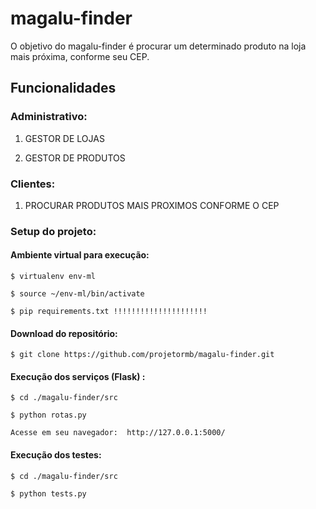 # magalu-finder

O objetivo do magalu-finder é procurar um determinado produto na loja mais próxima, conforme seu CEP.


## Funcionalidades

### Administrativo:


1. GESTOR DE LOJAS

2. GESTOR DE PRODUTOS


### Clientes:

1. PROCURAR PRODUTOS MAIS PROXIMOS CONFORME O CEP


### Setup do projeto:

#### Ambiente virtual para execução:

    $ virtualenv env-ml

    $ source ~/env-ml/bin/activate

    $ pip requirements.txt !!!!!!!!!!!!!!!!!!!!!


#### Download do repositório:

    $ git clone https://github.com/projetormb/magalu-finder.git
 

#### Execução dos serviços (Flask) :

    $ cd ./magalu-finder/src
 
    $ python rotas.py

    Acesse em seu navegador:  http://127.0.0.1:5000/

#### Execução dos testes:

    $ cd ./magalu-finder/src
 
    $ python tests.py
